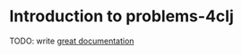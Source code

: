 # Introduction to problems-4clj

TODO: write [great documentation](http://jacobian.org/writing/what-to-write/)
